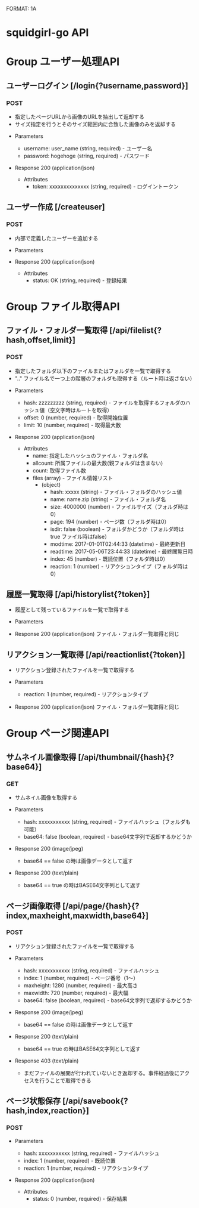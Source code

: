 FORMAT: 1A

# squidgirl-go API

# Group ユーザー処理API

## ユーザーログイン [/login{?username,password}]
### POST

* 指定したページURLから画像のURLを抽出して返却する
* サイズ指定を行うとそのサイズ範囲内に合致した画像のみを返却する

+ Parameters
    + username: user_name (string, required) - ユーザー名
    + password: hogehoge (string, required) - パスワード

+ Response 200 (application/json)
    + Attributes
        + token: xxxxxxxxxxxxxx (string, required) - ログイントークン

## ユーザー作成 [/createuser]
### POST

* 内部で定義したユーザーを追加する

+ Parameters

+ Response 200 (application/json)
    + Attributes
        + status: OK (string, required) - 登録結果


# Group ファイル取得API

## ファイル・フォルダ一覧取得 [/api/filelist{?hash,offset,limit}]
### POST

* 指定したフォルダ以下のファイルまたはフォルダを一覧で取得する
* ".." ファイル名で一つ上の階層のフォルダも取得する（ルート時は返さない）

+ Parameters
    + hash: zzzzzzzzz (string, required) - ファイルを取得するフォルダのハッシュ値（空文字時はルートを取得）
    + offset: 0 (number, required) - 取得開始位置
    + limit: 10 (number, required) - 取得最大数
    
+ Response 200 (application/json)
    + Attributes
        + name: 指定したハッシュのファイル・フォルダ名
        + allcount: 所属ファイルの最大数(親フォルダは含まない)
        + count: 取得ファイル数
        + files (array) - ファイル情報リスト
            + (object)
                + hash: xxxxx (string) - ファイル・フォルダのハッシュ値
                + name: name.zip (string) - ファイル・フォルダ名
                + size: 4000000 (number)  - ファイルサイズ（フォルダ時は0）
                + page: 194 (number)  - ページ数（フォルダ時は0）
                + isdir: false (boolean)  - フォルダかどうか（フォルダ時はtrue ファイル時はfalse）
                + modtime: 2017-01-01T02:44:33 (datetime)  - 最終更新日
                + readtime: 2017-05-06T23:44:33 (datetime)  - 最終閲覧日時
                + index: 45 (number)  - 既読位置（フォルダ時は0）
                + reaction: 1 (number)  - リアクションタイプ（フォルダ時は0）

## 履歴一覧取得 [/api/historylist{?token}]

* 履歴として残っているファイルを一覧で取得する

+ Parameters

+ Response 200 (application/json)
    ファイル・フォルダ一覧取得と同じ

## リアクション一覧取得 [/api/reactionlist{?token}]

* リアクション登録されたファイルを一覧で取得する

+ Parameters
    + reaction: 1 (number, required) - リアクションタイプ

+ Response 200 (application/json)
    ファイル・フォルダ一覧取得と同じ


# Group ページ関連API

## サムネイル画像取得 [/api/thumbnail/{hash}{?base64}]
### GET

* サムネイル画像を取得する

+ Parameters
    + hash: xxxxxxxxxxx (string, required) - ファイルハッシュ（フォルダも可能）
    + base64: false (boolean, required) - base64文字列で返却するかどうか

+ Response 200 (image/jpeg) 
    * base64 == false の時は画像データとして返す

+ Response 200 (text/plain)
    * base64 == true の時はBASE64文字列として返す

## ページ画像取得 [/api/page/{hash}{?index,maxheight,maxwidth,base64}]
### POST

* リアクション登録されたファイルを一覧で取得する

+ Parameters
    + hash: xxxxxxxxxxx (string, required) - ファイルハッシュ
    + index: 1 (number, required) - ページ番号（1～）
    + maxheight: 1280 (number, required) - 最大高さ
    + maxwidth: 720 (number, required) - 最大幅
    + base64: false (boolean, required) - base64文字列で返却するかどうか

+ Response 200 (image/jpeg) 
    * base64 == false の時は画像データとして返す

+ Response 200 (text/plain)
    * base64 == true の時はBASE64文字列として返す

+ Response 403 (text/plain)
    * まだファイルの展開が行われていないとき返却する。事件経過後にアクセスを行うことで取得できる


## ページ状態保存 [/api/savebook{?hash,index,reaction}]
### POST

+ Parameters
    + hash: xxxxxxxxxxx (string, required) - ファイルハッシュ
    + index: 1 (number, required) - 既読位置
    + reaction: 1 (number, required) - リアクションタイプ

+ Response 200 (application/json)
    + Attributes
        + status: 0 (number, required) - 保存結果

